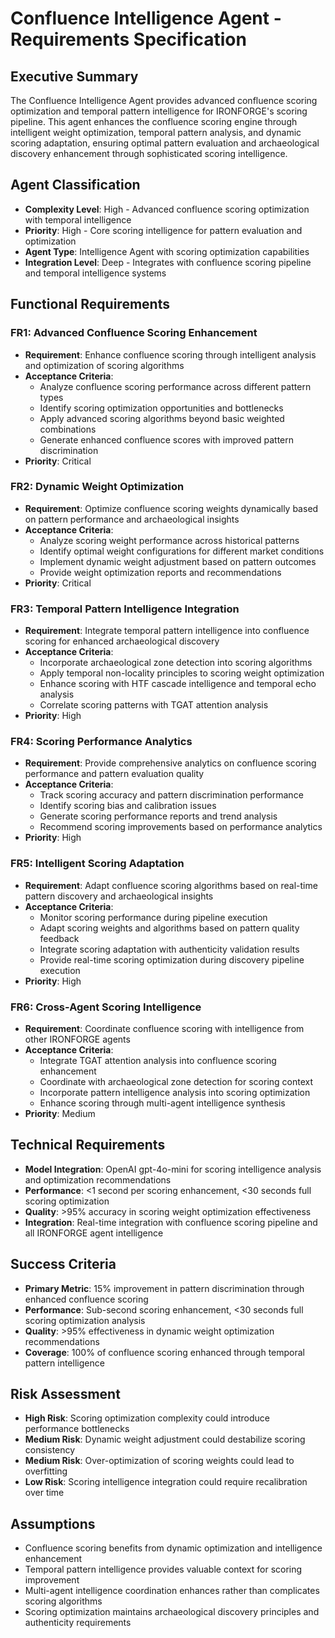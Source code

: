 # Confluence Intelligence Agent - Requirements Specification

## Executive Summary
The Confluence Intelligence Agent provides advanced confluence scoring optimization and temporal pattern intelligence for IRONFORGE's scoring pipeline. This agent enhances the confluence scoring engine through intelligent weight optimization, temporal pattern analysis, and dynamic scoring adaptation, ensuring optimal pattern evaluation and archaeological discovery enhancement through sophisticated scoring intelligence.

## Agent Classification
- **Complexity Level**: High - Advanced confluence scoring optimization with temporal intelligence
- **Priority**: High - Core scoring intelligence for pattern evaluation and optimization
- **Agent Type**: Intelligence Agent with scoring optimization capabilities
- **Integration Level**: Deep - Integrates with confluence scoring pipeline and temporal intelligence systems

## Functional Requirements

### FR1: Advanced Confluence Scoring Enhancement
- **Requirement**: Enhance confluence scoring through intelligent analysis and optimization of scoring algorithms
- **Acceptance Criteria**: 
  - Analyze confluence scoring performance across different pattern types
  - Identify scoring optimization opportunities and bottlenecks
  - Apply advanced scoring algorithms beyond basic weighted combinations
  - Generate enhanced confluence scores with improved pattern discrimination
- **Priority**: Critical

### FR2: Dynamic Weight Optimization
- **Requirement**: Optimize confluence scoring weights dynamically based on pattern performance and archaeological insights
- **Acceptance Criteria**:
  - Analyze scoring weight performance across historical patterns
  - Identify optimal weight configurations for different market conditions
  - Implement dynamic weight adjustment based on pattern outcomes
  - Provide weight optimization reports and recommendations
- **Priority**: Critical

### FR3: Temporal Pattern Intelligence Integration
- **Requirement**: Integrate temporal pattern intelligence into confluence scoring for enhanced archaeological discovery
- **Acceptance Criteria**:
  - Incorporate archaeological zone detection into scoring algorithms
  - Apply temporal non-locality principles to scoring weight optimization
  - Enhance scoring with HTF cascade intelligence and temporal echo analysis
  - Correlate scoring patterns with TGAT attention analysis
- **Priority**: High

### FR4: Scoring Performance Analytics
- **Requirement**: Provide comprehensive analytics on confluence scoring performance and pattern evaluation quality
- **Acceptance Criteria**:
  - Track scoring accuracy and pattern discrimination performance
  - Identify scoring bias and calibration issues
  - Generate scoring performance reports and trend analysis
  - Recommend scoring improvements based on performance analytics
- **Priority**: High

### FR5: Intelligent Scoring Adaptation
- **Requirement**: Adapt confluence scoring algorithms based on real-time pattern discovery and archaeological insights
- **Acceptance Criteria**:
  - Monitor scoring performance during pipeline execution
  - Adapt scoring weights and algorithms based on pattern quality feedback
  - Integrate scoring adaptation with authenticity validation results
  - Provide real-time scoring optimization during discovery pipeline execution
- **Priority**: High

### FR6: Cross-Agent Scoring Intelligence
- **Requirement**: Coordinate confluence scoring with intelligence from other IRONFORGE agents
- **Acceptance Criteria**:
  - Integrate TGAT attention analysis into confluence scoring enhancement
  - Coordinate with archaeological zone detection for scoring context
  - Incorporate pattern intelligence analysis into scoring optimization
  - Enhance scoring through multi-agent intelligence synthesis
- **Priority**: Medium

## Technical Requirements
- **Model Integration**: OpenAI gpt-4o-mini for scoring intelligence analysis and optimization recommendations
- **Performance**: <1 second per scoring enhancement, <30 seconds full scoring optimization
- **Quality**: >95% accuracy in scoring weight optimization effectiveness
- **Integration**: Real-time integration with confluence scoring pipeline and all IRONFORGE agent intelligence

## Success Criteria
- **Primary Metric**: 15% improvement in pattern discrimination through enhanced confluence scoring
- **Performance**: Sub-second scoring enhancement, <30 seconds full scoring optimization analysis
- **Quality**: >95% effectiveness in dynamic weight optimization recommendations
- **Coverage**: 100% of confluence scoring enhanced through temporal pattern intelligence

## Risk Assessment
- **High Risk**: Scoring optimization complexity could introduce performance bottlenecks
- **Medium Risk**: Dynamic weight adjustment could destabilize scoring consistency
- **Medium Risk**: Over-optimization of scoring weights could lead to overfitting
- **Low Risk**: Scoring intelligence integration could require recalibration over time

## Assumptions
- Confluence scoring benefits from dynamic optimization and intelligence enhancement
- Temporal pattern intelligence provides valuable context for scoring improvement
- Multi-agent intelligence coordination enhances rather than complicates scoring algorithms
- Scoring optimization maintains archaeological discovery principles and authenticity requirements
